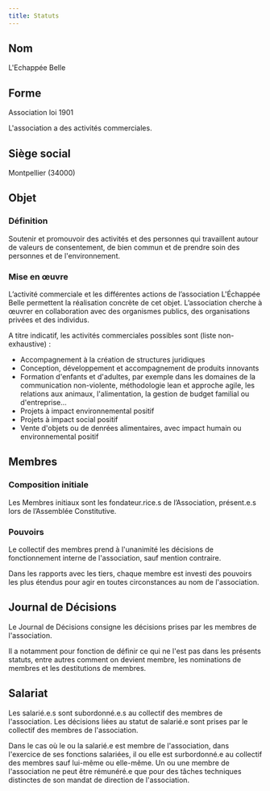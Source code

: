 ```yaml
---
title: Statuts
---
```


## Nom

L'Echappée Belle

## Forme

Association loi 1901

L'association a des activités commerciales.

## Siège social

Montpellier (34000)

## Objet 

### Définition

Soutenir et promouvoir des activités et des personnes qui travaillent autour de valeurs de consentement, de bien commun et de prendre soin des personnes et de l'environnement.


### Mise en œuvre

L’activité commerciale et les différentes actions de l’association L'Échappée Belle permettent la réalisation concrète de cet objet. L’association cherche à œuvrer en collaboration avec des organismes publics, des organisations privées et des individus.

A titre indicatif, les activités commerciales possibles sont (liste non-exhaustive) : 
- Accompagnement à la création de structures juridiques
- Conception, développement et accompagnement de produits innovants
- Formation d'enfants et d'adultes, par exemple dans les domaines de la communication non-violente, méthodologie lean et approche agile, les relations aux animaux, l'alimentation, la gestion de budget familial ou d'entreprise...
- Projets à impact environnemental positif
- Projets à impact social positif
- Vente d'objets ou de denrées alimentaires, avec impact humain ou environnemental positif


## Membres

### Composition initiale

Les Membres initiaux sont les fondateur.rice.s de l’Association, présent.e.s lors de l’Assemblée Constitutive.

### Pouvoirs

Le collectif des membres prend à l'unanimité les décisions de fonctionnement interne de l'association, sauf mention contraire.

Dans les rapports avec les tiers, chaque membre est investi des pouvoirs les plus étendus pour agir en toutes circonstances au nom de l'association.

## Journal de Décisions

Le Journal de Décisions consigne les décisions prises par les membres de l'association.

Il a notamment pour fonction de définir ce qui ne l'est pas dans les présents statuts, entre autres comment on devient membre, les nominations de membres et les destitutions de membres.


## Salariat

Les salarié.e.s sont subordonné.e.s au collectif des membres de l'association. Les décisions liées au statut de salarié.e sont prises par le collectif des membres de l'association.

Dans le cas où le ou la salarié.e est membre de l'association, dans l'exercice de ses fonctions salariées, il ou elle est surbordonné.e au collectif des membres sauf lui-même ou elle-même. Un ou une membre de l'association ne peut être rémunéré.e que pour des tâches techniques distinctes de son mandat de direction de l'association.
